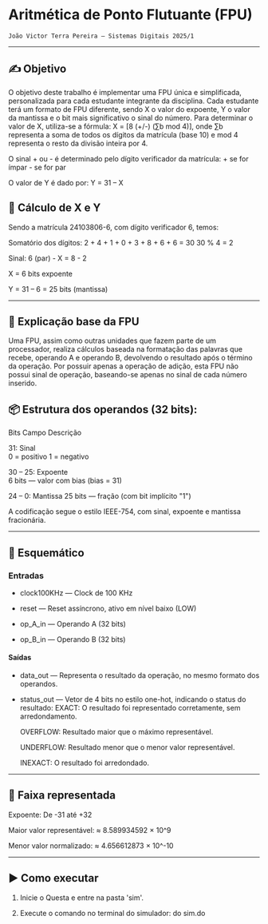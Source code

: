 # Aritmética de Ponto Flutuante (FPU)

    João Victor Terra Pereira — Sistemas Digitais 2025/1

---
## ✍️ Objetivo

O objetivo deste trabalho é implementar uma FPU única e simplificada, personalizada para cada estudante integrante da disciplina. Cada estudante terá um formato de FPU diferente, sendo X o valor do expoente, Y o valor da mantissa e o bit mais significativo o sinal do número.
Para determinar o valor de X, utiliza-se a fórmula:
X = [8 (+/-) (∑b mod 4)], onde ∑b representa a soma de todos os dígitos da matrícula (base 10) e mod 4 representa o resto da divisão inteira por 4.

O sinal + ou - é determinado pelo dígito verificador da matrícula:
    + se for ímpar
    - se for par

O valor de Y é dado por:
    Y = 31 – X

## 🟰 Cálculo de X e Y

Sendo a matrícula 24103806-6, com dígito verificador 6, temos:

Somatório dos dígitos: 2 + 4 + 1 + 0 + 3 + 8 + 6 + 6 = 30
  30 % 4 = 2 
  
  Sinal: 6 (par) -
  X = 8 - 2 
  
  X = 6 bits expoente
  
  Y = 31 – 6 = 25 bits (mantissa)

---
## 🧮 Explicação base da FPU

Uma FPU, assim como outras unidades que fazem parte de um processador, realiza cálculos baseada na formatação das palavras que recebe, operando A e operando B, devolvendo o resultado após o término da operação.
Por possuir apenas a operação de adição, esta FPU não possui sinal de operação, baseando-se apenas no sinal de cada número inserido.

## 📦 Estrutura dos operandos (32 bits):

Bits	Campo	Descrição

31:	Sinal	
    0 = positivo
    1 = negativo
   
30 – 25: Expoente	
    6 bits — valor com bias (bias = 31)
   
24 – 0: Mantissa
    25 bits — fração (com bit implícito "1")

A codificação segue o estilo IEEE-754, com sinal, expoente e mantissa fracionária.

---
## 🤖 Esquemático

### Entradas

* clock100KHz — Clock de 100 KHz

* reset — Reset assíncrono, ativo em nível baixo (LOW)

* op_A_in — Operando A (32 bits)

* op_B_in — Operando B (32 bits)


#### Saídas

* data_out — Representa o resultado da operação, no mesmo formato dos operandos.

* status_out — Vetor de 4 bits no estilo one-hot, indicando o status do resultado:
   EXACT: O resultado foi representado corretamente, sem arredondamento.

   OVERFLOW: Resultado maior que o máximo representável.

   UNDERFLOW: Resultado menor que o menor valor representável.

   INEXACT: O resultado foi arredondado.

---

## 📏 Faixa representada

Expoente: De -31 até +32

Maior valor representável:
≈ 8.589934592 × 10^9

Menor valor normalizado:
≈ 4.656612873 × 10^-10

---

## ▶️ Como executar
1. Inicie o Questa e entre na pasta 'sim'.

2. Execute o comando no terminal do simulador:
do sim.do
